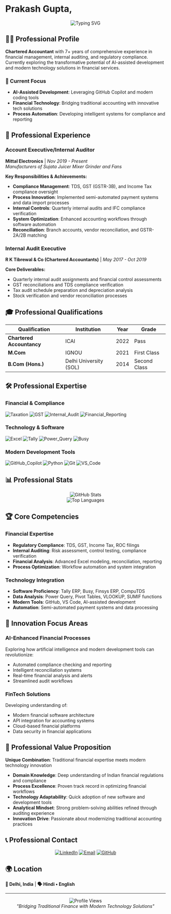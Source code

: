 # Prakash Gupta,

<div align="center">
  <img src="https://readme-typing-svg.herokuapp.com?font=Fira+Code&pause=1000&color=0066CC&center=true&vCenter=true&width=600&lines=Chartered+Accountant;Exploring+AI-Assisted+Development;Finance+%2B+Technology+Innovation" alt="Typing SVG" />
</div>

## 👨‍💼 Professional Profile

**Chartered Accountant** with 7+ years of comprehensive experience in financial management, internal auditing, and regulatory compliance. Currently exploring the transformative potential of AI-assisted development and modern technology solutions in financial services.

### 🎯 Current Focus
- **AI-Assisted Development**: Leveraging GitHub Copilot and modern coding tools
- **Financial Technology**: Bridging traditional accounting with innovative tech solutions  
- **Process Automation**: Developing intelligent systems for compliance and reporting

## 💼 Professional Experience

### **Account Executive/Internal Auditor**
**Mittal Electronics** | *Nov 2019 - Present*  
*Manufacturers of Sujata Juicer Mixer Grinder and Fans*

**Key Responsibilities & Achievements:**
- **Compliance Management**: TDS, GST (GSTR-3B), and Income Tax compliance oversight
- **Process Innovation**: Implemented semi-automated payment systems and data import processes
- **Internal Controls**: Quarterly internal audits and IFC compliance verification
- **System Optimization**: Enhanced accounting workflows through software automation
- **Reconciliation**: Branch accounts, vendor reconciliation, and GSTR-2A/2B matching

### **Internal Audit Executive** 
**R K Tibrewal & Co (Chartered Accountants)** | *May 2017 - Oct 2019*

**Core Deliverables:**
- Quarterly internal audit assignments and financial control assessments
- GST reconciliations and TDS compliance verification
- Tax audit schedule preparation and depreciation analysis
- Stock verification and vendor reconciliation processes

## 🎓 Professional Qualifications

| **Qualification** | **Institution** | **Year** | **Grade** |
|------------------|----------------|----------|-----------|
| **Chartered Accountancy** | ICAI | 2022 | Pass |
| **M.Com** | IGNOU | 2021 | First Class |
| **B.Com (Hons.)** | Delhi University (SOL) | 2014 | Second Class |

## 🛠️ Professional Expertise

### **Financial & Compliance**
![Taxation](https://img.shields.io/badge/Taxation-0052CC?style=for-the-badge&logo=calculator&logoColor=white)
![GST](https://img.shields.io/badge/GST_Compliance-FF6B35?style=for-the-badge&logo=government&logoColor=white)
![Internal_Audit](https://img.shields.io/badge/Internal_Audit-28A745?style=for-the-badge&logo=shield&logoColor=white)
![Financial_Reporting](https://img.shields.io/badge/Financial_Reporting-6F42C1?style=for-the-badge&logo=chart-line&logoColor=white)

### **Technology & Software**
![Excel](https://img.shields.io/badge/Advanced_Excel-217346?style=for-the-badge&logo=microsoft-excel&logoColor=white)
![Tally](https://img.shields.io/badge/Tally_ERP-FF6B35?style=for-the-badge&logo=database&logoColor=white)
![Power_Query](https://img.shields.io/badge/Power_Query-F2C811?style=for-the-badge&logo=microsoft&logoColor=black)
![Busy](https://img.shields.io/badge/Busy_Accounting-17A2B8?style=for-the-badge&logo=software&logoColor=white)

### **Modern Development Tools**
![GitHub_Copilot](https://img.shields.io/badge/GitHub_Copilot-000000?style=for-the-badge&logo=github&logoColor=white)
![Python](https://img.shields.io/badge/Python-3776AB?style=for-the-badge&logo=python&logoColor=white)
![Git](https://img.shields.io/badge/Git-F05032?style=for-the-badge&logo=git&logoColor=white)
![VS_Code](https://img.shields.io/badge/VS_Code-007ACC?style=for-the-badge&logo=visual-studio-code&logoColor=white)

## 📊 Professional Stats

<div align="center">
  <img src="https://github-readme-stats.vercel.app/api?username=prakashgarg91&theme=default&hide_border=true&include_all_commits=true&count_private=true&show_icons=true&title_color=0066CC&icon_color=0066CC&text_color=333333&bg_color=FFFFFF" alt="GitHub Stats" />
</div>

<div align="center">
  <img src="https://github-readme-stats.vercel.app/api/top-langs/?username=prakashgarg91&theme=default&hide_border=true&title_color=0066CC&text_color=333333&bg_color=FFFFFF&layout=compact" alt="Top Languages" />
</div>

## 🏆 Core Competencies

### **Financial Expertise**
- **Regulatory Compliance**: TDS, GST, Income Tax, ROC filings
- **Internal Auditing**: Risk assessment, control testing, compliance verification
- **Financial Analysis**: Advanced Excel modeling, reconciliation, reporting
- **Process Optimization**: Workflow automation and system integration

### **Technology Integration**
- **Software Proficiency**: Tally ERP, Busy, Finsys ERP, CompuTDS
- **Data Analysis**: Power Query, Pivot Tables, VLOOKUP, SUMIF functions
- **Modern Tools**: GitHub, VS Code, AI-assisted development
- **Automation**: Semi-automated payment systems and data processing

## 🚀 Innovation Focus Areas

### **AI-Enhanced Financial Processes**
Exploring how artificial intelligence and modern development tools can revolutionize:
- Automated compliance checking and reporting
- Intelligent reconciliation systems
- Real-time financial analysis and alerts
- Streamlined audit workflows

### **FinTech Solutions**
Developing understanding of:
- Modern financial software architecture
- API integration for accounting systems
- Cloud-based financial platforms
- Data security in financial applications

## 🌟 Professional Value Proposition

**Unique Combination**: Traditional financial expertise meets modern technology innovation

- **Domain Knowledge**: Deep understanding of Indian financial regulations and compliance
- **Process Excellence**: Proven track record in optimizing financial workflows
- **Technology Adaptability**: Quick adoption of new software and development tools
- **Analytical Mindset**: Strong problem-solving abilities refined through auditing experience
- **Innovation Drive**: Passionate about modernizing traditional accounting practices

## 📞 Professional Contact

<div align="center">

[![LinkedIn](https://img.shields.io/badge/LinkedIn-0077B5?style=for-the-badge&logo=linkedin&logoColor=white)](https://linkedin.com/in/prakashgarg91)
[![Email](https://img.shields.io/badge/Email-D14836?style=for-the-badge&logo=gmail&logoColor=white)](mailto:prakashgarg91@gmail.com)
[![GitHub](https://img.shields.io/badge/GitHub-181717?style=for-the-badge&logo=github&logoColor=white)](https://github.com/prakashgarg91)

</div>

## 🌍 Location

**📍 Delhi, India** | **🗣️ Hindi • English**

---

<div align="center">
  <img src="https://komarev.com/ghpvc/?username=prakashgarg91&label=Profile%20Views&color=0066CC&style=flat" alt="Profile Views" />
</div>

<div align="center">
  <i>"Bridging Traditional Finance with Modern Technology Solutions"</i>
</div>
